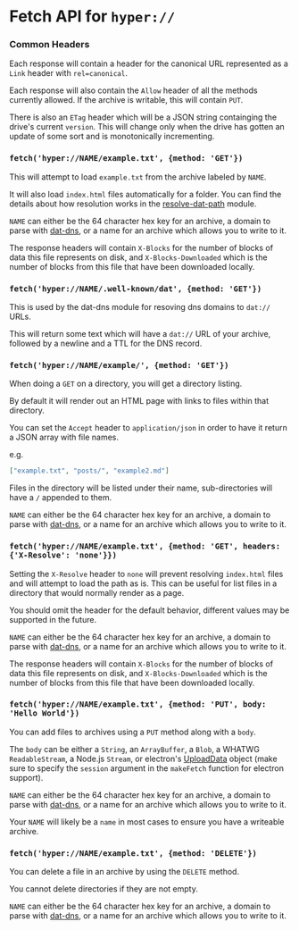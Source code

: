 # Fetch API for `hyper://`

### Common Headers

Each response will contain a header for the canonical URL represented as a `Link` header with `rel=canonical`.

Each response will also contain the `Allow` header of all the methods currently allowed. If the archive is writable, this will contain `PUT`.

There is also an `ETag` header which will be a JSON string containging the drive's current `version`. This will change only when the drive has gotten an update of some sort and is monotonically incrementing.

### `fetch('hyper://NAME/example.txt', {method: 'GET'})`

This will attempt to load `example.txt` from the archive labeled by `NAME`.

It will also load `index.html` files automatically for a folder.
You can find the details about how resolution works in the [resolve-dat-path](https://github.com/RangerMauve/resolve-dat-path/blob/master/index.js#L3) module.

`NAME` can either be the 64 character hex key for an archive, a domain to parse with [dat-dns](https://www.npmjs.com/package/dat-dns), or a name for an archive which allows you to write to it.

The response headers will contain `X-Blocks` for the number of blocks of data this file represents on disk, and `X-Blocks-Downloaded` which is the number of blocks from this file that have been downloaded locally.

### `fetch('hyper://NAME/.well-known/dat', {method: 'GET'})`

This is used by the dat-dns module for resoving dns domains to `dat://` URLs.

This will return some text which will have a `dat://` URL of your archive, followed by a newline and a TTL for the DNS record.

### `fetch('hyper://NAME/example/', {method: 'GET'})`

When doing a `GET` on a directory, you will get a directory listing.

By default it will render out an HTML page with links to files within that directory.

You can set the `Accept` header to `application/json` in order to have it return a JSON array with file names.

e.g.

```json
["example.txt", "posts/", "example2.md"]
```

Files in the directory will be listed under their name, sub-directories will have a `/` appended to them.

`NAME` can either be the 64 character hex key for an archive, a domain to parse with [dat-dns](https://www.npmjs.com/package/dat-dns), or a name for an archive which allows you to write to it.

### `fetch('hyper://NAME/example.txt', {method: 'GET', headers: {'X-Resolve': 'none'}})`

Setting the `X-Resolve` header to `none` will prevent resolving `index.html` files and will attempt to load the path as is.
This can be useful for list files in a directory that would normally render as a page.

You should omit the header for the default behavior, different values may be supported in the future.

`NAME` can either be the 64 character hex key for an archive, a domain to parse with [dat-dns](https://www.npmjs.com/package/dat-dns), or a name for an archive which allows you to write to it.

The response headers will contain `X-Blocks` for the number of blocks of data this file represents on disk, and `X-Blocks-Downloaded` which is the number of blocks from this file that have been downloaded locally.

### `fetch('hyper://NAME/example.txt', {method: 'PUT', body: 'Hello World'})`

You can add files to archives using a `PUT` method along with a `body`.

The `body` can be either a `String`, an `ArrayBuffer`, a `Blob`, a WHATWG `ReadableStream`, a Node.js `Stream`,
or electron's [UploadData](https://www.electronjs.org/docs/api/structures/upload-data) object (make sure to specify the `session` argument in the `makeFetch` function for electron support).

`NAME` can either be the 64 character hex key for an archive, a domain to parse with [dat-dns](https://www.npmjs.com/package/dat-dns), or a name for an archive which allows you to write to it.

Your `NAME` will likely be a `name` in most cases to ensure you have a writeable archive.

### `fetch('hyper://NAME/example.txt', {method: 'DELETE'})`

You can delete a file in an archive by using the `DELETE` method.

You cannot delete directories if they are not empty.

`NAME` can either be the 64 character hex key for an archive, a domain to parse with [dat-dns](https://www.npmjs.com/package/dat-dns), or a name for an archive which allows you to write to it.

